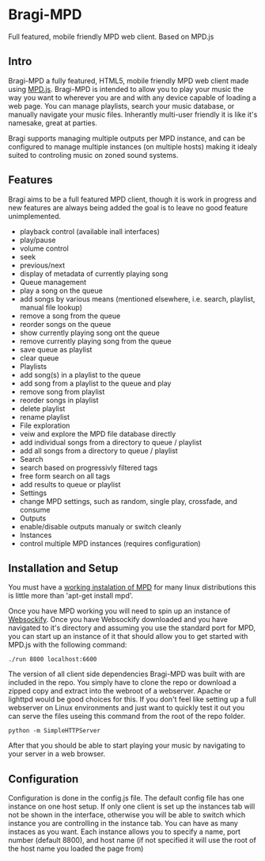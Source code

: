 # Bragi-MPD
Full featured, mobile friendly MPD web client. Based on MPD.js

Intro
-----

Bragi-MPD a fully featured, HTML5, mobile friendly MPD web client made using [MPD.js](https://github.com/bobboau/MPD.js). Bragi-MPD is intended to allow you to play your music the way you want to wherever you are and with any device capable of loading a web page. You can manage playlists, search your music database, or manually navigate your music files. Inherantly multi-user friendly it is like it's namesake, great at parties.

Bragi supports managing multiple outputs per MPD instance, and can be configured to manage multiple instances (on multiple hosts) making it idealy suited to controling music on zoned sound systems.

Features
--------

Bragi aims to be a full featured MPD client, though it is work in progress and new features are always being added the goal is to leave no good feature unimplemented.

 * playback control (available inall interfaces)
  * play/pause
  * volume control
  * seek
  * previous/next
  * display of metadata of currently playing song
 * Queue management
  * play a song on the queue
  * add songs by various means (mentioned elsewhere, i.e. search, playlist, manual file lookup)
  * remove a song from the queue
  * reorder songs on the queue
  * show currently playing song ont the queue
  * remove currently playing song from the queue  
  * save queue as playlist
  * clear queue
 * Playlists
  * add song(s) in a playlist to the queue
  * add song from a playlist to the queue and play
  * remove song from playlist
  * reorder songs in playlist
  * delete playlist
  * rename playlist
 * File exploration
  * veiw and explore the MPD file database directly
  * add individual songs from a directory to queue / playlist
  * add all songs from a directory to queue / playlist
 * Search
  * search based on progressivly filtered tags
  * free form search on all tags
  * add results to queue or playlist
 * Settings
  * change MPD settings, such as random, single play, crossfade, and consume
 * Outputs
  * enable/disable outputs manualy or switch cleanly
 * Instances
  * control multiple MPD instances (requires configuration)
  

Installation and Setup
---------------------

You must have a [working instalation of MPD](http://www.musicpd.org/doc/user/) for many linux distributions this is little more than 'apt-get install mpd'.

Once you have MPD working you will need to spin up an instance of [Websockify](https://github.com/kanaka/websockify). Once you have Websockify downloaded and you have navigated to it's directory and assuming you use the standard port for MPD, you can start up an instance of it that should allow you to get started with MPD.js with the following command:

    ./run 8800 localhost:6600

The version of all client side dependencies Bragi-MPD was built with are included in the repo. You simply have to clone the repo or download a zipped copy and extract into the webroot of a webserver. Apache or lighttpd would be good choices for this. If you don't feel like setting up a full webserver on Linux environments and just want to quickly test it out you can serve the files useing this command from the root of the repo folder.

    python -m SimpleHTTPServer

After that you should be able to start playing your music by navigating to your server in a web browser.

Configuration
-------------

Configuration is done in the config.js file. The default config file has one instance on one host setup. If only one client is set up the instances tab will not be shown in the interface, otherwise you will be able to switch which instance you are controlling in the instance tab. You can have as many instaces as you want. Each instance allows you to specify a name, port number (default 8800), and host name (if not specified it will use the root of the host name you loaded the page from)
